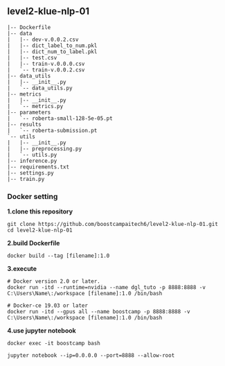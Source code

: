 ## level2-klue-nlp-01

```
|-- Dockerfile
|-- data
|   |-- dev-v.0.0.2.csv
|   |-- dict_label_to_num.pkl
|   |-- dict_num_to_label.pkl
|   |-- test.csv
|   |-- train-v.0.0.0.csv
|   `-- train-v.0.0.2.csv
|-- data_utils
|   |-- __init__.py
|   `-- data_utils.py
|-- metrics
|   |-- __init__.py
|   `-- metrics.py
|-- parameters
|   `-- roberta-small-128-5e-05.pt
|-- results
|   `-- roberta-submission.pt
`-- utils
|   |-- __init__.py
|   |-- preprocessing.py
|   `-- utils.py
|-- inference.py
|-- requirements.txt
|-- settings.py
|-- train.py
```


### Docker setting
**1.clone this repository**
``` 
git clone https://github.com/boostcampaitech6/level2-klue-nlp-01.git
cd level2-klue-nlp-01
```

**2.build Dockerfile**
```
docker build --tag [filename]:1.0
```

**3.execute**

```
# Docker version 2.0 or later.
docker run -itd --runtime=nvidia --name dgl_tuto -p 8888:8888 -v C:\Users\Name\:/workspace [filename]:1.0 /bin/bash
```

```
# Docker-ce 19.03 or later
docker run -itd --gpus all --name boostcamp -p 8888:8888 -v C:\Users\Name\:/workspace [filename]:1.0 /bin/bash
```
  
**4.use jupyter notebook**
```
docker exec -it boostcamp bash

jupyter notebook --ip=0.0.0.0 --port=8888 --allow-root
```
